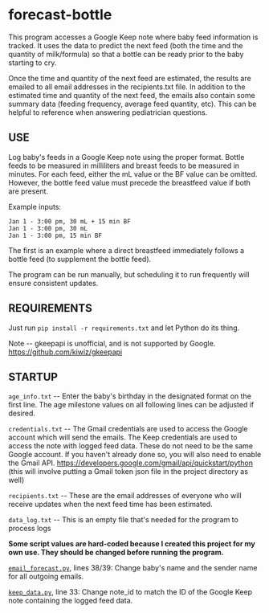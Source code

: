 # forecast-bottle

This program accesses a Google Keep note where baby feed information is tracked. It uses the data to predict the next feed (both the time and the quantity of milk/formula) so that a bottle can be ready prior to the baby starting to cry.

Once the time and quantity of the next feed are estimated, the results are emailed to all email addresses in the recipients.txt file. In addition to the estimated time and quantity of the next feed, the emails also contain some summary data (feeding frequency, average feed quantity, etc). This can be helpful to reference when answering pediatrician questions.

## USE

Log baby's feeds in a Google Keep note using the proper format. Bottle feeds to be measured in milliliters and breast feeds to be measured in minutes. For each feed, either the mL value or the BF value can be omitted. However, the bottle feed value must precede the breastfeed value if both are present.

Example inputs:

```
Jan 1 - 3:00 pm, 30 mL + 15 min BF
Jan 1 - 3:00 pm, 30 mL
Jan 1 - 3:00 pm, 15 min BF
```

The first is an example where a direct breastfeed immediately follows a bottle feed (to supplement the bottle feed).

The program can be run manually, but scheduling it to run frequently will ensure consistent updates.

## REQUIREMENTS

Just run `pip install -r requirements.txt` and let Python do its thing.

Note -- gkeepapi is unofficial, and is not supported by Google. https://github.com/kiwiz/gkeepapi


## STARTUP

`age_info.txt` -- Enter the baby's birthday in the designated format on the first line. The age milestone values on all following lines can be adjusted if desired.

`credentials.txt` -- The Gmail credentials are used to access the Google account which will send the emails. The Keep credentials are used to access the note with logged feed data. These do not need to be the same Google account. If you haven't already done so, you will also need to enable the Gmail API.  https://developers.google.com/gmail/api/quickstart/python (this will involve putting a Gmail token json file in the project directory as well)

`recipients.txt` -- These are the email addresses of everyone who will receive updates when the next feed time has been estimated.

`data_log.txt` -- This is an empty file that's needed for the program to process logs

**Some script values are hard-coded because I created this project for my own use. They should be changed before running the program.**

[`email_forecast.py`](./forecast_bottle/email_forecast.py), lines 38/39: Change baby's name and the sender name for all outgoing emails.

[`keep_data.py`](./forecast_bottle/Modules/keep_data.py), line 33: Change note_id to match the ID of the Google Keep note containing the logged feed data.
